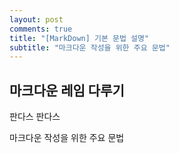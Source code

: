```yaml
---
layout: post
comments: true
title: "[MarkDown] 기본 문법 설명"
subtitle: "마크다운 작성을 위한 주요 문법"
---
```


## 마크다운 레임 다루기

판다스
판다스

마크다운 작성을 위한 주요 문법

